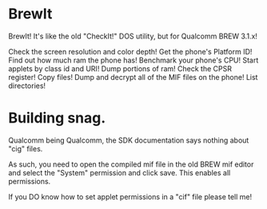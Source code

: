 # BrewIt
BrewIt! It's like the old "CheckIt!" DOS utility, but for Qualcomm BREW 3.1.x!

Check the screen resolution and color depth!
Get the phone's Platform ID! Find out how much ram the phone has!
Benchmark your phone's CPU!
Start applets by class id and URI!
Dump portions of ram! Check the CPSR register!
Copy files! Dump and decrypt all of the MIF files on the phone!
List directories!

# Building snag.
Qualcomm being Qualcomm, the SDK documentation says nothing about "cig" files.

As such, you need to open the compiled mif file in the old BREW mif editor and select the "System" permission and click save. This enables all permissions.

If you DO know how to set applet permissions in a "cif" file please tell me!
